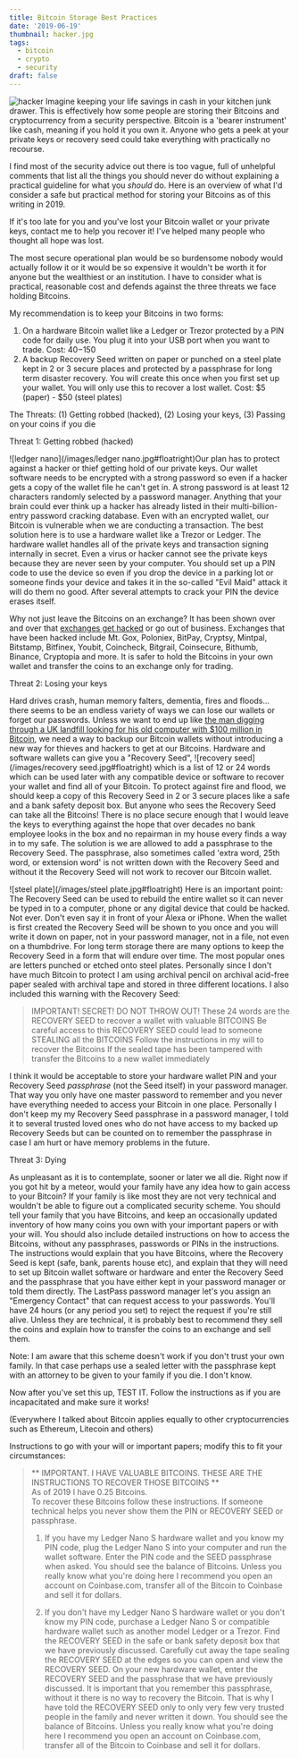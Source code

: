 ```yaml
---
title: Bitcoin Storage Best Practices
date: '2019-06-19'
thumbnail: hacker.jpg
tags:
  - bitcoin
  - crypto
  - security
draft: false
---
```


![hacker](/images/hacker.jpg#floatright "I'm in your junk drawer stealing your Bitcoins...") Imagine keeping your life savings in cash in your kitchen junk drawer. This is effectively how some people are storing their Bitcoins and cryptocurrency from a security perspective. Bitcoin is a 'bearer instrument' like cash, meaning if you hold it you own it. Anyone who gets a peek at your private keys or recovery seed could take everything with practically no recourse.

I find most of the security advice out there is too vague, full of unhelpful comments that list all the things you should never do without explaining a practical guideline for what you *should* do. Here is an overview of what I'd consider a safe but practical method for storing your Bitcoins as of this writing in 2019.

<!-- more -->

If it's too late for you and you've lost your Bitcoin wallet or your private keys, contact me to help you recover it! I've helped many people who thought all hope was lost.

The most secure operational plan would be so burdensome nobody would actually follow it or it would be so expensive it wouldn't be worth it for anyone but the wealthiest or an institution. I have to consider what is practical, reasonable cost and defends against the three threats we face holding Bitcoins.

My recommendation is to keep your Bitcoins in two forms:

1. On a hardware Bitcoin wallet like a Ledger or Trezor protected by a PIN code for daily use. You plug it into your USB port when you want to trade. Cost: $40-$150
2. A backup Recovery Seed written on paper or punched on a steel plate kept in 2 or 3 secure places and protected by a passphrase for long term disaster recovery. You will create this once when you first set up your wallet. You will only use this to recover a lost wallet. Cost: $5 (paper) - $50 (steel plates)

The Threats: (1) Getting robbed (hacked), (2) Losing your keys, (3) Passing on your coins if you die

Threat 1: Getting robbed (hacked)

![ledger nano](/images/ledger nano.jpg#floatright)Our plan has to protect against a hacker or thief getting hold of our private keys. Our wallet software needs to be encrypted with a strong password so even if a hacker gets a copy of the wallet file he can't get in. A strong password is at least 12 characters randomly selected by a password manager. Anything that your brain could ever think up a hacker has already listed in their multi-billion-entry password cracking database. Even with an encrypted wallet, our Bitcoin is vulnerable when we are conducting a transaction. The best solution here is to use a hardware wallet like a Trezor or Ledger. The hardware wallet handles all of the private keys and transaction signing internally in secret. Even a virus or hacker cannot see the private keys because they are never seen by your computer. You should set up a PIN code to use the device so even if you drop the device in a parking lot or someone finds your device and takes it in the so-called "Evil Maid" attack it will do them no good. After several attempts to crack your PIN the device erases itself.

Why not just leave the Bitcoins on an exchange? It has been shown over and over that [exchanges get hacked](https://www.google.com/search?q=exchanges+hacked) or go out of business. Exchanges that have been hacked include Mt. Gox, Poloniex, BitPay, Cryptsy, Mintpal, Bitstamp, Bitfinex, Youbit, Coincheck, Bitgrail, Coinsecure, Bithumb, Binance, Cryptopia and more. It is safer to hold the Bitcoins in your own wallet and transfer the coins to an exchange only for trading.

Threat 2: Losing your keys

Hard drives crash, human memory falters, dementia, fires and floods... there seems to be an endless variety of ways we can lose our wallets or forget our passwords. Unless we want to end up like [the man digging through a UK landfill looking for his old computer with $100 million in Bitcoin](https://www.newsweek.com/man-accidentally-threw-bitcoin-worth-108m-trash-says-theres-no-point-crying-726807), we need a way to backup our Bitcoin wallets without introducing a new way for thieves and hackers to get at our Bitcoins. Hardware and software wallets can give you a "Recovery Seed", ![recovery seed](/images/recovery seed.jpg#floatright) which is a list of 12 or 24 words which can be used later with any compatible device or software to recover your wallet and find all of your Bitcoin. To protect against fire and flood, we should keep a copy of this Recovery Seed in 2 or 3 secure places like a safe and a bank safety deposit box. But anyone who sees the Recovery Seed can take all the Bitcoins! There is no place secure enough that I would leave the keys to everything against the hope that over decades no bank employee looks in the box and no repairman in my house every finds a way in to my safe. The solution is we are allowed to add a passphrase to the Recovery Seed. The passphrase, also sometimes called 'extra word, 25th word, or extension word' is not written down with the Recovery Seed and without it the Recovery Seed will not work to recover our Bitcoin wallet.

![steel plate](/images/steel plate.jpg#floatright) Here is an important point: The Recovery Seed can be used to rebuild the entire wallet so it can never be typed in to a computer, phone or any digital device that could be hacked. Not ever. Don't even say it in front of your Alexa or iPhone. When the wallet is first created the Recovery Seed will be shown to you once and you will write it down on paper, not in your password manager, not in a file, not even on a thumbdrive. For long term storage there are many options to keep the Recovery Seed in a form that will endure over time. The most popular ones are letters punched or etched onto steel plates. Personally since I don't have much Bitcoin to protect I am using archival pencil on archival acid-free paper sealed with archival tape and stored in three different locations. I also included this warning with the Recovery Seed:

>	IMPORTANT! SECRET! DO NOT THROW OUT!
>	These 24 words are the RECOVERY SEED to recover a wallet with valuable BITCOINS
>	Be careful access to this RECOVERY SEED could lead to someone STEALING all the BITCOINS
>	Follow the instructions in my will to recover the Bitcoins
>	If the sealed tape has been tampered with transfer the Bitcoins to a new wallet immediately

I think it would be acceptable to store your hardware wallet PIN and your Recovery Seed *passphrase* (not the Seed itself) in your password manager. That way you only have one master password to remember and you never have everything needed to access your Bitcoin in one place. Personally I don't keep my my Recovery Seed passphrase in a password manager, I told it to several trusted loved ones who do not have access to my backed up Recovery Seeds but can be counted on to remember the passphrase in case I am hurt or have memory problems in the future.

Threat 3: Dying

As unpleasant as it is to contemplate, sooner or later we all die. Right now if you got hit by a meteor, would your family have any idea how to gain access to your Bitcoin? If your family is like most they are not very technical and wouldn't be able to figure out a complicated security scheme. You should tell your family that you have Bitcoins, and keep an occasionally updated inventory of how many coins you own with your important papers or with your will. You should also include detailed instructions on how to access the Bitcoins, without any passphrases, passwords or PINs in the instructions. The instructions would explain that you have Bitcoins, where the Recovery Seed is kept (safe, bank, parents house etc), and explain that they will need to set up Bitcoin wallet software or hardware and enter the Recovery Seed and the passphrase that you have either kept in your password manager or told them directly. The LastPass password manager let's you assign an "Emergency Contact" that can request access to your passwords. You'll have 24 hours (or any period you set) to reject the request if you're still alive. Unless they are technical, it is probably best to recommend they sell the coins and explain how to transfer the coins to an exchange and sell them.

Note: I am aware that this scheme doesn't work if you don't trust your own family. In that case perhaps use a sealed letter with the passphrase kept with an attorney to be given to your family if you die. I don't know.

Now after you've set this up, TEST IT. Follow the instructions as if you are incapacitated and make sure it works!

(Everywhere I talked about Bitcoin applies equally to other cryptocurrencies such as Ethereum, Litecoin and others)


Instructions to go with your will or important papers; modify this to fit your circumstances:

> ** IMPORTANT. I HAVE VALUABLE BITCOINS. THESE ARE THE INSTRUCTIONS TO RECOVER THOSE BITCOINS **<br>
> As of 2019 I have 0.25 Bitcoins.<br>
> To recover these Bitcoins follow these instructions. If someone technical helps you never show them the PIN or RECOVERY SEED or passphrase.<br>
> 
> 1. If you have my Ledger Nano S hardware wallet and you know my PIN code, plug the Ledger Nano S into your computer and run the wallet software. Enter the PIN code and the SEED passphrase when asked. You should see the balance of Bitcoins. Unless you really know what you're doing here I recommend you open an account on Coinbase.com, transfer all of the Bitcoin to Coinbase and sell it for dollars.
> 
> 2. If you don't have my Ledger Nano S hardware wallet or you don't know my PIN code, purchase a Ledger Nano S or compatible hardware wallet such as another model Ledger or a Trezor. Find the RECOVERY SEED in the safe or bank safety deposit box that we have previously discussed. Carefully cut away the tape sealing the RECOVERY SEED at the edges so you can open and view the RECOVERY SEED. On your new hardware wallet, enter the RECOVERY SEED and the passphrase that we have previously discussed. It is important that you remember this passphrase, without it there is no way to recovery the Bitcoin. That is why I have told the RECOVERY SEED only to only very few very trusted people in the family and never written it down. You should see the balance of Bitcoins. Unless you really know what you're doing here I recommend you open an account on Coinbase.com, transfer all of the Bitcoin to Coinbase and sell it for dollars.
